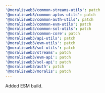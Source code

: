 ```yaml
---
'@moralisweb3/common-streams-utils': patch
'@moralisweb3/common-aptos-utils': patch
'@moralisweb3/common-auth-utils': patch
'@moralisweb3/common-evm-utils': patch
'@moralisweb3/common-sol-utils': patch
'@moralisweb3/common-core': patch
'@moralisweb3/api-utils': patch
'@moralisweb3/evm-utils': patch
'@moralisweb3/sol-utils': patch
'@moralisweb3/streams': patch
'@moralisweb3/evm-api': patch
'@moralisweb3/sol-api': patch
'@moralisweb3/auth': patch
'@moralisweb3/moralis': patch
---
```


Added ESM build.
